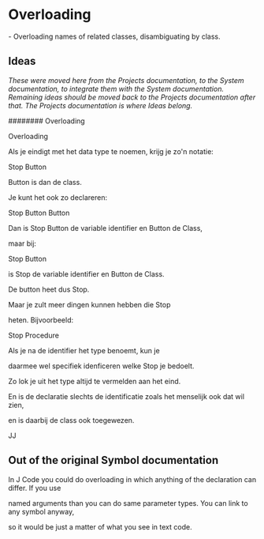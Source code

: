 ﻿Overloading
===========

\- Overloading names of related classes, disambiguating by class.

Ideas
-----

*These were moved here from the Projects documentation, to the System documentation, to integrate them with the System documentation. Remaining ideas should be moved back to the Projects documentation after that. The Projects documentation is where Ideas belong.*

######## Overloading

Overloading

Als je eindigt met het data type te noemen, krijg je zo'n notatie:

Stop  Button

Button is dan de class.

Je kunt het ook zo declareren:

Stop Button  Button

Dan is Stop Button de variable identifier en Button de Class,

maar bij:

Stop  Button

is Stop de variable identifier en Button de Class.

De button heet dus Stop.

Maar je zult meer dingen kunnen hebben die Stop

heten. Bijvoorbeeld:

Stop  Procedure

Als je na de identifier het type benoemt, kun je

daarmee wel specifiek idenficeren welke Stop je bedoelt.

Zo lok je uit het type altijd te vermelden aan het eind.

En is de declaratie slechts de identificatie zoals het menselijk ook dat wil zien,

en is daarbij de class ook toegewezen.

JJ

## Out of the original Symbol documentation

In J Code you could do overloading in which anything of the declaration can differ. If you use

named arguments than you can do same parameter types. You can link to any symbol anyway,

so it would be just a matter of what you see in text code.

